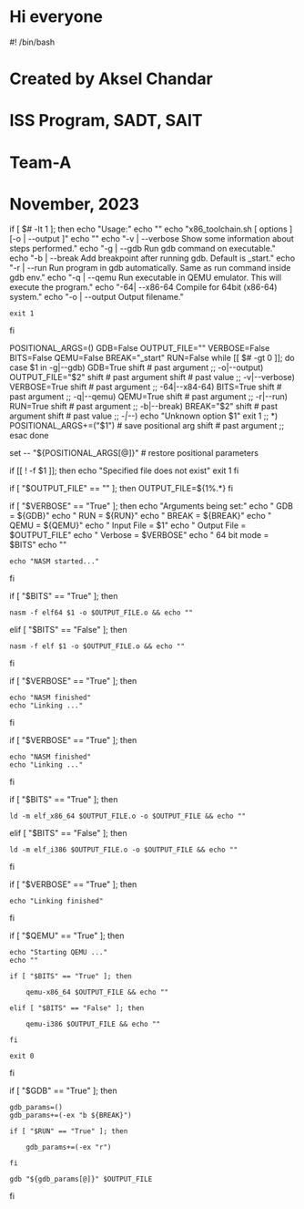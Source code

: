 # Hi everyone

#! /bin/bash

# Created by Aksel Chandar
# ISS Program, SADT, SAIT
# Team-A
# November, 2023


if [ $# -lt 1 ]; then
	echo "Usage:"
	echo ""
	echo "x86_toolchain.sh [ options ] <assembly filename> [-o | --output <output filename>]"
	echo ""
	echo "-v | --verbose                Show some information about steps performed."
	echo "-g | --gdb                    Run gdb command on executable."
	echo "-b | --break <break point>    Add breakpoint after running gdb. Default is _start."
	echo "-r | --run                    Run program in gdb automatically. Same as run command inside gdb env."
	echo "-q | --qemu                   Run executable in QEMU emulator. This will execute the program."
	echo "-64| --x86-64                 Compile for 64bit (x86-64) system."
	echo "-o | --output <filename>      Output filename."

	exit 1
fi

POSITIONAL_ARGS=()
GDB=False
OUTPUT_FILE=""
VERBOSE=False
BITS=False
QEMU=False
BREAK="_start"
RUN=False
while [[ $# -gt 0 ]]; do
	case $1 in
		-g|--gdb)
			GDB=True
			shift # past argument
			;;
		-o|--output)
			OUTPUT_FILE="$2"
			shift # past argument
			shift # past value
			;;
		-v|--verbose)
			VERBOSE=True
			shift # past argument
			;;
		-64|--x84-64)
			BITS=True
			shift # past argument
			;;
		-q|--qemu)
			QEMU=True
			shift # past argument
			;;
		-r|--run)
			RUN=True
			shift # past argument
			;;
		-b|--break)
			BREAK="$2"
			shift # past argument
			shift # past value
			;;
		-*|--*)
			echo "Unknown option $1"
			exit 1
			;;
		*)
			POSITIONAL_ARGS+=("$1") # save positional arg
			shift # past argument
			;;
	esac
done

set -- "${POSITIONAL_ARGS[@]}" # restore positional parameters

if [[ ! -f $1 ]]; then
	echo "Specified file does not exist"
	exit 1
fi

if [ "$OUTPUT_FILE" == "" ]; then
	OUTPUT_FILE=${1%.*}
fi

if [ "$VERBOSE" == "True" ]; then
	echo "Arguments being set:"
	echo "	GDB = ${GDB}"
	echo "	RUN = ${RUN}"
	echo "	BREAK = ${BREAK}"
	echo "	QEMU = ${QEMU}"
	echo "	Input File = $1"
	echo "	Output File = $OUTPUT_FILE"
	echo "	Verbose = $VERBOSE"
	echo "	64 bit mode = $BITS" 
	echo ""

	echo "NASM started..."

fi

if [ "$BITS" == "True" ]; then

	nasm -f elf64 $1 -o $OUTPUT_FILE.o && echo ""


elif [ "$BITS" == "False" ]; then

	nasm -f elf $1 -o $OUTPUT_FILE.o && echo ""

fi

if [ "$VERBOSE" == "True" ]; then

	echo "NASM finished"
	echo "Linking ..."
	
fi

if [ "$VERBOSE" == "True" ]; then

	echo "NASM finished"
	echo "Linking ..."
fi

if [ "$BITS" == "True" ]; then

	ld -m elf_x86_64 $OUTPUT_FILE.o -o $OUTPUT_FILE && echo ""


elif [ "$BITS" == "False" ]; then

	ld -m elf_i386 $OUTPUT_FILE.o -o $OUTPUT_FILE && echo ""

fi


if [ "$VERBOSE" == "True" ]; then

	echo "Linking finished"

fi

if [ "$QEMU" == "True" ]; then

	echo "Starting QEMU ..."
	echo ""

	if [ "$BITS" == "True" ]; then
	
		qemu-x86_64 $OUTPUT_FILE && echo ""

	elif [ "$BITS" == "False" ]; then

		qemu-i386 $OUTPUT_FILE && echo ""

	fi

	exit 0
	
fi

if [ "$GDB" == "True" ]; then

	gdb_params=()
	gdb_params+=(-ex "b ${BREAK}")

	if [ "$RUN" == "True" ]; then

		gdb_params+=(-ex "r")

	fi

	gdb "${gdb_params[@]}" $OUTPUT_FILE

fi
